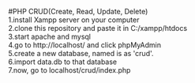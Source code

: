 #PHP CRUD(Create, Read, Update, Delete)<br>
1.install Xampp server on your computer<br>
2.clone this repository and paste it in C:/xampp/htdocs<br>
3.start apache and mysql <br>
4.go to http://localhost/ and click phpMyAdmin<br>
5.create a new database, named is as 'crud'.<br>
6.import data.db to that database<br>
7.now, go to localhost/crud/index.php<br>
